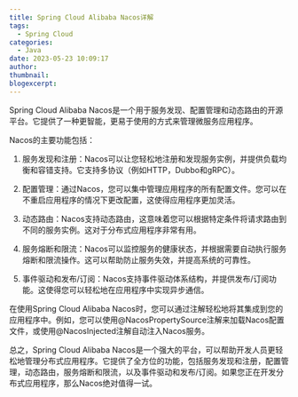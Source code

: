 ```yaml
---
title: Spring Cloud Alibaba Nacos详解
tags:
  - Spring Cloud
categories:
  - Java
date: 2023-05-23 10:09:17
author:
thumbnail:
blogexcerpt:
---
```

Spring Cloud Alibaba Nacos是一个用于服务发现、配置管理和动态路由的开源平台。它提供了一种更智能，更易于使用的方式来管理微服务应用程序。

Nacos的主要功能包括：

1. 服务发现和注册：Nacos可以让您轻松地注册和发现服务实例，并提供负载均衡和容错支持。它支持多协议（例如HTTP，Dubbo和gRPC）。

2. 配置管理：通过Nacos，您可以集中管理应用程序的所有配置文件。您可以在不重启应用程序的情况下更改配置，这使得应用程序更加灵活。

3. 动态路由：Nacos支持动态路由，这意味着您可以根据特定条件将请求路由到不同的服务实例。这对于分布式应用程序非常有用。

4. 服务熔断和限流：Nacos可以监控服务的健康状态，并根据需要自动执行服务熔断和限流操作。这可以帮助防止服务失效，并提高系统的可靠性。

5. 事件驱动和发布/订阅：Nacos支持事件驱动体系结构，并提供发布/订阅功能。这使得您可以轻松地在应用程序中实现异步通信。

在使用Spring Cloud Alibaba Nacos时，您可以通过注解轻松地将其集成到您的应用程序中。例如，您可以使用@NacosPropertySource注解来加载Nacos配置文件，或使用@NacosInjected注解自动注入Nacos服务。

总之，Spring Cloud Alibaba Nacos是一个强大的平台，可以帮助开发人员更轻松地管理分布式应用程序。它提供了全方位的功能，包括服务发现和注册，配置管理，动态路由，服务熔断和限流，以及事件驱动和发布/订阅。如果您正在开发分布式应用程序，那么Nacos绝对值得一试。
